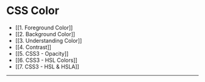 # CSS Color

- [[1. Foreground Color]]
- [[2. Background Color]]
- [[3. Understanding Color]]
- [[4. Contrast]]
- [[5. CSS3 - Opacity]]
- [[6. CSS3 - HSL Colors]]
- [[7. CSS3 - HSL & HSLA]]

---

